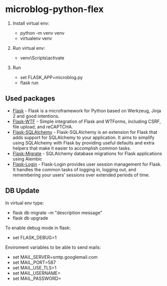 microblog-python-flex
=====================

1. Install virtual env:
    * python -m venv venv
    * virtualenv venv

2. Run virtual env:
    * venv\Scripts\activate

3. Run
    * set FLASK_APP=microblog.py
    * flask run

Used packages
-------------

* [Flask](http://flask.pocoo.org/) - Flask is a microframework for Python based on Werkzeug, Jinja 2 and good intentions.
* [Flask-WTF](https://flask-wtf.readthedocs.io/en/stable/) - Simple integration of Flask and WTForms, including CSRF, file upload, and reCAPTCHA.
* [Flask-SQLAlchemy](http://flask-sqlalchemy.pocoo.org) - Flask-SQLAlchemy is an extension for Flask that adds support for SQLAlchemy to your application. It aims to simplify using SQLAlchemy with Flask by providing useful defaults and extra helpers that make it easier to accomplish common tasks.
* [Flask-Migrate](https://github.com/miguelgrinberg/flask-migrate) - SQLAlchemy database migrations for Flask applications using Alembic
* [Flask-Login](https://flask-login.readthedocs.io/en/latest/) - Flask-Login provides user session management for Flask. It handles the common tasks of logging in, logging out, and remembering your users’ sessions over extended periods of time.

DB Update
---------

In virtual env type:

* flask db migrate -m "description message"
* flask db upgrade

To enable debug mode in flask:

* set FLASK_DEBUG=1

Enviroment variables to be able to send mails:

* set MAIL_SERVER=smtp.googlemail.com
* set MAIL_PORT=587
* set MAIL_USE_TLS=1
* set MAIL_USERNAME=<your-gmail-username>
* set MAIL_PASSWORD=<your-gmail-password>